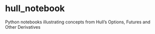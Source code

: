 # hull_notebook
Python notebooks illustrating concepts from Hull’s Options, Futures and Other Derivatives

